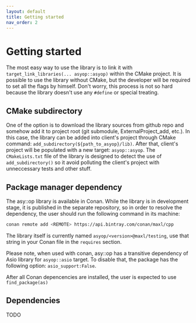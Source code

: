 ```yaml
---
layout: default
title: Getting started
nav_order: 2
---
```


# Getting started
The most easy way to use the library is to link it with `target_link_libraries(... asyop::asyop)` within the CMake project. It is possible to use the library without CMake, but the developer will be required to set all the flags by himself. Don't worry, this process is not so hard because the library doesn't use any `#define` or special treating.

## CMake subdirectory
One of the option is to download the library sources from github repo and somehow add it to project root (git submodule, ExternalProject_add, etc.).
In this case, the library can be added into client's project through CMake command: `add_subdirectory(${path_to_asyop}/lib)`. After that, client's project will be populated with a new target: `asyop::asyop`. The `CMakeLists.txt` file of the library is designed to detect the use of `add_subdirectory()` so it avoid polluting the client's project with unneccessary tests and other stuff.

## Package manager dependency
The asy::op library is available in Conan. While the library is in development stage, it is published in the separate repository, so in order to resolve the dependency, the user should run the following command in its machine:
```bash
conan remote add <REMOTE> https://api.bintray.com/conan/maxl/cpp
```
The library itself is currently named `asyop/<version>@maxl/testing`, use that string in your Conan file in the `requires` section. 

Please note, when used with conan, asy::op has a transitive dependency of Asio library for `asyop::asio` target. To disable that, the package has the following option: `asio_support:False`.

After all Conan depencencies are installed, the user is expected to use `find_package(as)`

## Dependencies
TODO
<!--stackedit_data:
eyJoaXN0b3J5IjpbMTQ4ODE2OTcwOSwtNDQ1MDYzNjI1XX0=
-->